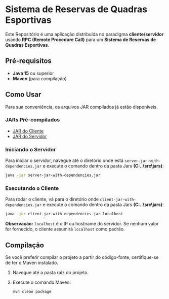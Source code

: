 # Sistema de Reservas de Quadras Esportivas  

Este Repositório é uma aplicação distribuída no paradigma **cliente/servidor** usando **RPC (Remote
Procedure Call)** para um **Sistema de Reservas de Quadras Esportivas**.

## Pré-requisitos

* **Java 15** ou superior
* **Maven** (para compilação)

## Como Usar

Para sua conveniência, os arquivos JAR compilados já estão disponíveis.

### JARs Pré-compilados

* [JAR do Cliente](depois-colar-aqui-o-link)
* [JAR do Servidor](depois-colar-aqui-o-link)

### Iniciando o Servidor

Para iniciar o servidor, navegue até o diretório onde está `server-jar-with-dependencies.jar` e execute o comando dentro da pasta Jars **(C:\..\src\jars)**:

```bash
java -jar server-jar-with-dependencies.jar
```

### Executando o Cliente

Para rodar o cliente, vá para o diretório onde `client-jar-with-dependencies.jar` e execute o comando dentro da pasta Jars **(C:\..\src\jars)**:

```bash
java -jar client-jar-with-dependencies.jar localhost
```

**Observação:** `localhost` é o IP ou hostname do servidor. Se nenhum valor for fornecido, o cliente assumirá `localhost` como padrão.

## Compilação

Se você preferir compilar o projeto a partir do código-fonte, certifique-se de ter o Maven instalado.

1.  Navegue até a pasta raiz do projeto.
2.  Execute o comando Maven:

    ```bash
    mvn clean package
    ```